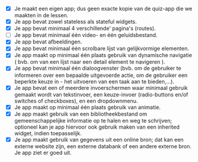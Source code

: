 - [x] Je maakt een eigen app; dus geen exacte kopie van de quiz-app die we maakten in de lessen.
- [x] Je app bevat zowel stateless als stateful widgets.
- [x] Je app bevat minimaal 4 verschillende' pagina's (routes).
- [ ] Je app bevat minimaal één video- en één geluidsbestand.
- [x] Je app bevat afbeeldingen.
- [x] Je app bevat minimaal één scrolbare lijst van gelijkvormige elementen.
- [x] Je app maakt op minimaal één plaats gebruik van dynamische navigatie ( bvb. om van een lijst naar een detail element te navigeren ).
- [x] Je app bevat minimaal één dialoogvenster (bvb. om de gebruiker te informeren over een bepaalde uitgevoerde actie, om de gebruiker een beperkte keuze in -  het uitvoeren van een taak aan te bieden,...).
- [x] Je app bevat een of meerdere invoerschermen waar minimaal gebruik gemaakt wordt van tekstinvoer, een keuze-invoer (radio-buttons en/of switches of checkboxes), en een dropdownmenu.
- [x] Je app maakt op minimaal één plaats gebruik van animatie.
- [x] Je app maakt gebruik van een bibliotheekbestand om gemeenschappelijke informatie op te halen en weg te schrijven; optioneel kan je app hiervoor ook gebruik maken van een inherited widget, indien toepasselijk.
- [x] Je app maakt gebruik van gegevens uit een online bron; dat kan een externe website zijn, een externe databank of een andere externe bron.
Je app ziet er goed uit.
